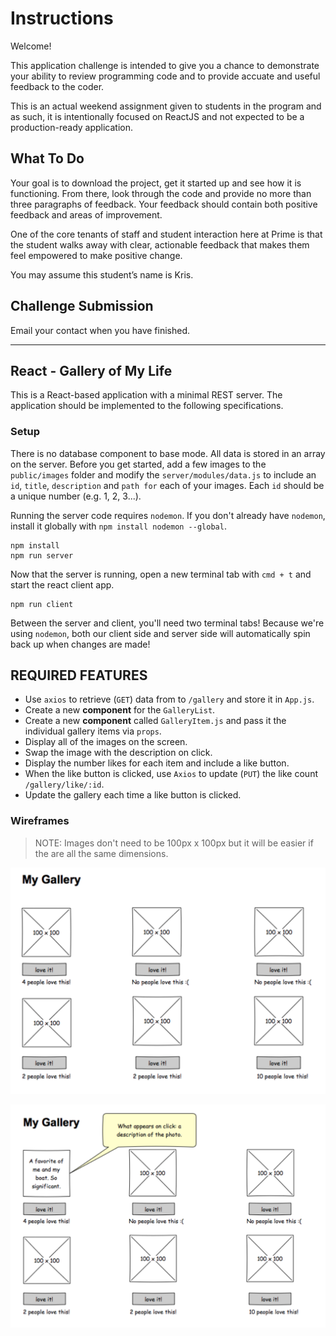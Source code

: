 # Instructions

Welcome!

This application challenge is intended to give you a chance to demonstrate your ability to review programming code and to provide accuate and useful feedback to the coder.

This is an actual weekend assignment given to students in the program and as such, it is intentionally focused on ReactJS and not expected to be a production-ready application.


## What To Do

Your goal is to download the project, get it started up and see how it is functioning. From there, look through the code and provide no more than three paragraphs of feedback. Your feedback should contain both positive feedback and areas of improvement. 

One of the core tenants of staff and student interaction here at Prime is that the student walks away with clear, actionable feedback that makes them feel empowered to make positive change. 

You may assume this student’s name is Kris.

## Challenge Submission

Email your contact when you have finished.

---

## React - Gallery of My Life

This is a React-based application with a minimal REST server. The application should be implemented to the following specifications.

### Setup

There is no database component to base mode. All data is stored in an array on the server. Before you get started, add a few images to the `public/images` folder and modify the `server/modules/data.js` to include an `id`, `title`, `description` and `path for` each of your images. Each `id` should be a unique number (e.g. 1, 2, 3...).

Running the server code requires `nodemon`. If you don't already have `nodemon`, install it globally with `npm install nodemon --global`.

```
npm install
npm run server
```

Now that the server is running, open a new terminal tab with `cmd + t` and start the react client app.

```
npm run client
```

Between the server and client, you'll need two terminal tabs! Because we're using `nodemon`, both our client side and server side will automatically spin back up when changes are made!

## REQUIRED FEATURES

- Use `axios` to retrieve (`GET`) data from to `/gallery` and store it in `App.js`.
- Create a new **component** for the `GalleryList`.
- Create a new **component** called `GalleryItem.js` and pass it the individual gallery items via `props`. 
- Display all of the images on the screen.
- Swap the image with the description on click.
- Display the number likes for each item and include a like button.
- When the like button is clicked, use `Axios` to update (`PUT`) the like count `/gallery/like/:id`.
- Update the gallery each time a like button is clicked.

### Wireframes

> NOTE: Images don't need to be 100px x 100px but it will be easier if the are all the same dimensions.

![mockup one](wireframes/first-mockup.png)

![mockup two](wireframes/second-mockup.png)
